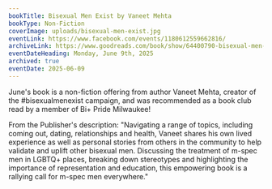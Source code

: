 ```yaml
---
bookTitle: Bisexual Men Exist by Vaneet Mehta
bookType: Non-Fiction
coverImage: uploads/bisexual-men-exist.jpg
eventLink: https://www.facebook.com/events/1180612559662816/
archiveLink: https://www.goodreads.com/book/show/64400790-bisexual-men-exist
eventDateHeading: Monday, June 9th, 2025
archived: true
eventDate: 2025-06-09
---
```


June's book is a non-fiction offering from author Vaneet Mehta, creator of the #bisexualmenexist campaign, and was recommended as a book club read by a member of Bi+ Pride Milwaukee!

From the Publisher's description: "Navigating a range of topics, including coming out, dating, relationships and health, Vaneet shares his own lived experience as well as personal stories from others in the community to help validate and uplift other bisexual men. Discussing the treatment of m-spec men in LGBTQ+ places, breaking down stereotypes and highlighting the importance of representation and education, this empowering book is a rallying call for m-spec men everywhere."